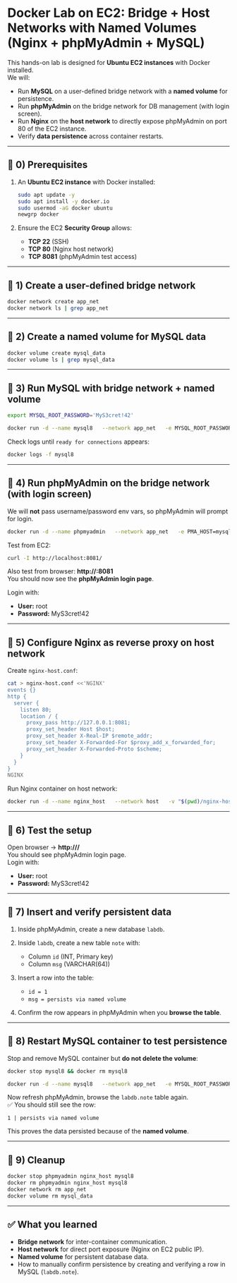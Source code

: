 
# Docker Lab on EC2: Bridge + Host Networks with Named Volumes (Nginx + phpMyAdmin + MySQL)

This hands-on lab is designed for **Ubuntu EC2 instances** with Docker installed.  
We will:
- Run **MySQL** on a user-defined bridge network with a **named volume** for persistence.
- Run **phpMyAdmin** on the bridge network for DB management (with login screen).
- Run **Nginx** on the **host network** to directly expose phpMyAdmin on port 80 of the EC2 instance.
- Verify **data persistence** across container restarts.

---

## 🔹 0) Prerequisites
1. An **Ubuntu EC2 instance** with Docker installed:
   ```bash
   sudo apt update -y
   sudo apt install -y docker.io
   sudo usermod -aG docker ubuntu
   newgrp docker
   ```

2. Ensure the EC2 **Security Group** allows:
   - **TCP 22** (SSH)
   - **TCP 80** (Nginx host network)
   - **TCP 8081** (phpMyAdmin test access)

---

## 🔹 1) Create a user-defined bridge network
```bash
docker network create app_net
docker network ls | grep app_net
```

---

## 🔹 2) Create a named volume for MySQL data
```bash
docker volume create mysql_data
docker volume ls | grep mysql_data
```

---

## 🔹 3) Run MySQL with bridge network + named volume
```bash
export MYSQL_ROOT_PASSWORD='MyS3cret!42'

docker run -d --name mysql8   --network app_net   -e MYSQL_ROOT_PASSWORD="${MYSQL_ROOT_PASSWORD}"   -v mysql_data:/var/lib/mysql   mysql:8.0
```

Check logs until `ready for connections` appears:
```bash
docker logs -f mysql8
```

---

## 🔹 4) Run phpMyAdmin on the bridge network (with login screen)
We will **not** pass username/password env vars, so phpMyAdmin will prompt for login.

```bash
docker run -d --name phpmyadmin   --network app_net   -e PMA_HOST=mysql8   -p 8081:80   phpmyadmin:5-apache
```

Test from EC2:
```bash
curl -I http://localhost:8081/
```

Also test from browser: **http://<EC2-Public-IP>:8081**  
You should now see the **phpMyAdmin login page**.

Login with:
- **User:** root  
- **Password:** MyS3cret!42  

---

## 🔹 5) Configure Nginx as reverse proxy on host network
Create `nginx-host.conf`:
```bash
cat > nginx-host.conf <<'NGINX'
events {}
http {
  server {
    listen 80;
    location / {
      proxy_pass http://127.0.0.1:8081;
      proxy_set_header Host $host;
      proxy_set_header X-Real-IP $remote_addr;
      proxy_set_header X-Forwarded-For $proxy_add_x_forwarded_for;
      proxy_set_header X-Forwarded-Proto $scheme;
    }
  }
}
NGINX
```

Run Nginx container on host network:
```bash
docker run -d --name nginx_host   --network host   -v "$(pwd)/nginx-host.conf:/etc/nginx/nginx.conf:ro"   nginx:alpine
```

---

## 🔹 6) Test the setup
Open browser → **http://<EC2-Public-IP>/**  
You should see phpMyAdmin login page.  
Login with:
- **User:** root  
- **Password:** MyS3cret!42  

---

## 🔹 7) Insert and verify persistent data
1. Inside phpMyAdmin, create a new database `labdb`.  
2. Inside `labdb`, create a new table `note` with:  
   - Column `id` (INT, Primary key)  
   - Column `msg` (VARCHAR(64))  

3. Insert a row into the table:  
   - `id = 1`  
   - `msg = persists via named volume`  

4. Confirm the row appears in phpMyAdmin when you **browse the table**.

---

## 🔹 8) Restart MySQL container to test persistence
Stop and remove MySQL container but **do not delete the volume**:
```bash
docker stop mysql8 && docker rm mysql8

docker run -d --name mysql8   --network app_net   -e MYSQL_ROOT_PASSWORD="${MYSQL_ROOT_PASSWORD}"   -v mysql_data:/var/lib/mysql   mysql:8.0
```

Now refresh phpMyAdmin, browse the `labdb.note` table again.  
✅ You should still see the row:  
```
1 | persists via named volume
```  

This proves the data persisted because of the **named volume**.

---

## 🔹 9) Cleanup
```bash
docker stop phpmyadmin nginx_host mysql8
docker rm phpmyadmin nginx_host mysql8
docker network rm app_net
docker volume rm mysql_data
```

---

## ✅ What you learned
- **Bridge network** for inter-container communication.  
- **Host network** for direct port exposure (Nginx on EC2 public IP).  
- **Named volume** for persistent database data.  
- How to manually confirm persistence by creating and verifying a row in MySQL (`labdb.note`).
